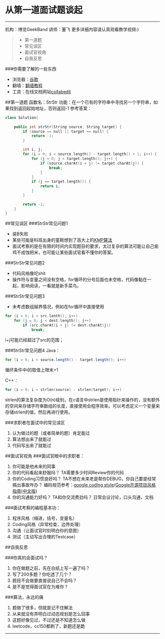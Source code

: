 # 从第一道面试题谈起

------

机构：博览GeekBand
讲师：董飞
更多详细内容请认真观看教学视频:)


> * 第一道题
> * 常见误区
> * 面试官视角
> * 自我反思


###你需要了解的一些东西
- 浏览器：[谷歌][1]
- 翻墙：[翻墙教程][2]
- 工具：在线文档网站[collabedit][3]


##第一道题
函数名：StrStr
功能：在一个已有的字符串中寻找另一个字符串，如果找到返回起始地址，否则返回-1
参考答案：
```c++
class Solution{
	
	public int strStr(String source, String target) {
		if (source == null || target == null) {
			return -1;
		}

		int i, j;
		for (i = 0; i < source.length() - target.length() + 1; i++) {
			for (j = 0; j < target.length(); j++) {
				if (source.charAt(i + j) != target.charAt(j)) {
					break;
				}
			}
			if (j == target.length()) {
				return i;
			}
		}

		return -1;
	}
}

```

##常见误区
###StrStr常见问题1
* 装B失败
* 某些可能是科班出身的童鞋想到了高大上的[KMP算法][4]
* 面试考察的是在有限的时间内实现题目的要求，太过复杂的算法可能让自己偷鸡不成蚀把米，也可能让某些面试官看不懂你的答案。



###StrStr常见问题2
* 代码风格像坨shit
* 操作符与变量之间没有空格，for循环的分号后面也未空格，代码像黏在一起，影响阅读，一看就是新手菜鸟。


###StrStr常见问题3
* 未考虑数组越界情况，例如在for循环中直接使用
```c++
for (i = 0; i < src.lenth(); i++)
	for (j = 0; j < dest.length(); j++)
		if (src.charAt(i + j) != dest.charAt(j))
			break;
```
i+j可能已经超过了src的范围；


###StrStr常见问题4
Java：
```java
for (i = 0; i < source.length() - target.length(); i++)
```
循环条件中i的取值上限未+1

C++：
```c++
for (i = 0; i < strlen(source) - strlen(target); i++)
```
strlen的算法复杂度为O(n)级别，在c语言中strlen是使用指针来操作的，没有额外的空间来存储字符串数组的长度，直接使用会程序效率。可以考虑定义一个变量来存储strlen的值，然后再进行使用。

###求职者在面试中的常见误区
1. 认为做过的题（或者简单的题）肯定能过
2. 算法想出来了就能过
3. 代码写出来了就能过

##面试官视角
###面试官眼中的求职者：
 1. 你可能是他未来的同事
 2. 你的代码看起来舒服吗？ 
 TA需要多少时间Review你的代码
 3. 你的Coding习惯良好吗？
 TA不想在未来老是帮你DEBUG，你自己要是经常搞出事故咋办？
编码规范参考：[google coding style][5]/[Google开源项目风格指南(中文版)][6]
 4. 你的沟通能力好吗？
TA和你交流费劲吗？
日常会议讨论，口头沟通，文档

###面试考察的编程基本功：

 1. 程序风格（缩进，括号，变量名）
 2. Coding风格（异常检查，边界处理）
 3. 沟通（让面试官时刻明白你的意图）
 4. 测试（主动写出合理的Testcase）

##自我反思

###你真的会面试吗？
 1. 你在做题之前，先在白纸上写一遍了吗？
 2. 写了200多题？你吃透了几个？
 3. 题目不会做要直接说自己不会吗？
 4. 是不是觉得面试官在为难你？


###算法，永远的痛
 1. 题做了很多，但就是记不住解法
 2. 从来就没有弄明白过动态规划是怎么回事
 3. 这题好像见过，不过还是不知道怎么做
 4. leetcode，cc150都刷了，新题还是跪

------


  [1]: https://www.google.com/webhp?hl=zh-CN
  [2]: https://www.google.com/search?q=%E6%80%8E%E4%B9%88%E7%BF%BB%E5%A2%99&oq=%E6%80%8E%E4%B9%88%E7%BF%BB%E5%A2%99&aqs=chrome..69i57j69i60l3j69i65j69i60.2444j0j4&sourceid=chrome&es_sm=122&ie=UTF-8
  [3]: http://collabedit.com/
  [4]: https://zh.wikipedia.org/wiki/%E5%85%8B%E5%8A%AA%E6%96%AF-%E8%8E%AB%E9%87%8C%E6%96%AF-%E6%99%AE%E6%8B%89%E7%89%B9%E7%AE%97%E6%B3%95
  [5]: https://github.com/google/styleguide
  [6]: https://github.com/zh-google-styleguide/zh-google-styleguide